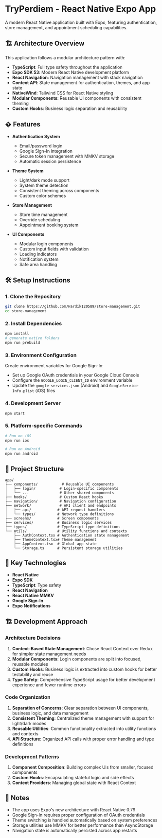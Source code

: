 # TryPerdiem - React Native Expo App

A modern React Native application built with Expo, featuring authentication, store management, and appointment scheduling capabilities.

## 🏗️ Architecture Overview

This application follows a modular architecture pattern with:

- **TypeScript**: Full type safety throughout the application
- **Expo SDK 53**: Modern React Native development platform
- **React Navigation**: Navigation management with stack navigation
- **Context API**: State management for authentication, themes, and app state
- **NativeWind**: Tailwind CSS for React Native styling
- **Modular Components**: Reusable UI components with consistent theming
- **Custom Hooks**: Business logic separation and reusability

## � Features

- **Authentication System**
  - Email/password login
  - Google Sign-In integration
  - Secure token management with MMKV storage
  - Automatic session persistence

- **Theme System**
  - Light/dark mode support
  - System theme detection
  - Consistent theming across components
  - Custom color schemes

- **Store Management**
  - Store time management
  - Override scheduling
  - Appointment booking system

- **UI Components**
  - Modular login components
  - Custom input fields with validation
  - Loading indicators
  - Notification system
  - Safe area handling


## 🛠️ Setup Instructions

### 1. Clone the Repository
```bash
git clone https://github.com/Hardik120589/store-management.git
cd store-management
```

### 2. Install Dependencies
```bash
npm install
# generate native folders
npm run prebuild
```

### 3. Environment Configuration
Create environment variables for Google Sign-In:
- Set up Google OAuth credentials in your Google Cloud Console
- Configure the `GOOGLE_LOGIN_CLIENT_ID` environment variable
- Update the `google-services.json` (Android) and `GoogleService-Info.plist` (iOS) files


### 4. Development Server
```bash
npm start
```

### 5. Platform-specific Commands
```bash
# Run on iOS
npm run ios

# Run on Android
npm run android

```

## 📁 Project Structure

```
app/
├── components/           # Reusable UI components
│   ├── login/           # Login-specific components
│   └── ...              # Other shared components
├── hooks/               # Custom React hooks
├── navigation/          # Navigation configuration
├── network/             # API client and endpoints
│   ├── api/            # API request handlers
│   └── types/          # Network type definitions
├── screens/            # Screen components
├── services/           # Business logic services
├── types/              # TypeScript type definitions
└── utils/              # Utility functions and contexts
    ├── AuthContext.tsx # Authentication state management
    ├── ThemeContext.tsx# Theme management
    ├── AppContext.tsx  # Global app state
    └── Storage.ts      # Persistent storage utilities
```

## 🔧 Key Technologies

- **React Native**
- **Expo SDK**
- **TypeScript**: Type safety
- **React Navigation**
- **React Native MMKV**
- **Google Sign-In**
- **Expo Notifications**

## 🏗️ Development Approach

### Architecture Decisions

1. **Context-Based State Management**: Chose React Context over Redux for simpler state management needs
2. **Modular Components**: Login components are split into focused, reusable modules
3. **Custom Hooks**: Business logic is extracted into custom hooks for better testability and reuse
4. **Type Safety**: Comprehensive TypeScript usage for better development experience and fewer runtime errors

### Code Organization

1. **Separation of Concerns**: Clear separation between UI components, business logic, and data management
2. **Consistent Theming**: Centralized theme management with support for light/dark modes
3. **Reusable Utilities**: Common functionality extracted into utility functions and contexts
4. **API Structure**: Organized API calls with proper error handling and type definitions

### Development Patterns

1. **Component Composition**: Building complex UIs from smaller, focused components
2. **Custom Hooks**: Encapsulating stateful logic and side effects
3. **Context Providers**: Managing global state with React Context

## 📝 Notes

- The app uses Expo's new architecture with React Native 0.79
- Google Sign-In requires proper configuration of OAuth credentials
- Theme switching is handled automatically based on system preferences
- Storage utilities use MMKV for better performance than AsyncStorage
- Navigation state is automatically persisted across app restarts
